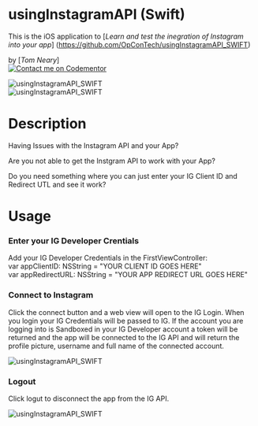 # usingInstagramAPI (Swift)

This is the iOS application to
[*Learn and test the inegration of Instagram into your app*] (https://github.com/OpConTech/usingInstagramAPI_SWIFT)

by [*Tom Neary*]  
[![Contact me on Codementor](https://cdn.codementor.io/badges/contact_me_github.svg)](https://www.codementor.io/tomneary?utm_source=github&utm_medium=button&utm_term=tomneary&utm_campaign=github)


![usingInstagramAPI_SWIFT](https://www.knowledgekeeper.com/assets/githubProjects/usingInstagramAPI_01.png)  
![usingInstagramAPI_SWIFT](https://www.knowledgekeeper.com/assets/githubProjects/usingInstagramAPI_03.png)


# Description

Having Issues with the Instagram API and your App? 

Are you not able to get the Instgram API to work with your App?

Do you need something where you can just enter your IG Client ID and Redirect UTL and see it work?

# Usage

### Enter your IG Developer Crentials
Add your IG Developer Credentials in the FirstViewController:  
    var appClientID: NSString = "YOUR CLIENT ID GOES HERE"  
    var appRedirectURL: NSString = "YOUR APP REDIRECT URL GOES HERE" 

### Connect to Instagram
Click the connect button and a web view will open to the IG Login. When you login your IG Credentials will be passed to IG. If the account you are logging into is Sandboxed in your IG Developer account a token will be returned and the app will be connected to the IG API and will return the profile picture, username and full name of the connected account.

![usingInstagramAPI_SWIFT](https://www.knowledgekeeper.com/assets/githubProjects/usingInstagramAPI_02.png)


### Logout
Click logut to disconnect the app from the IG API.

![usingInstagramAPI_SWIFT](https://www.knowledgekeeper.com/assets/githubProjects/usingInstagramAPI_04.png)


